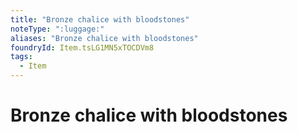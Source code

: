 ```yaml
---
title: "Bronze chalice with bloodstones"
noteType: ":luggage:"
aliases: "Bronze chalice with bloodstones"
foundryId: Item.tsLG1MN5xTOCDVm8
tags:
  - Item
---
```


# Bronze chalice with bloodstones
